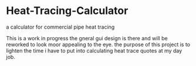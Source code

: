 # Heat-Tracing-Calculator
a calculator for commercial pipe heat tracing

This is a work in progress the gneral gui design is there and will be reworked to look moor appealing to the eye. the purpose of this project is to lighten the time i have to put into calculating heat trace quotes at my day job.


